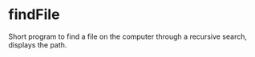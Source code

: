 # findFile

Short program to find a file on the computer through a recursive search, displays the path.
